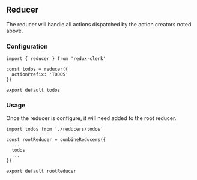 ## Reducer
The reducer will handle all actions dispatched by the action creators noted above.

### Configuration
```
import { reducer } from 'redux-clerk'

const todos = reducer({
  actionPrefix: 'TODOS'
})

export default todos
```

### Usage
Once the reducer is configure, it will need added to the root reducer.

```
import todos from './reducers/todos'

const rootReducer = combineReducers({
  ...
  todos
  ...
})

export default rootReducer
```

